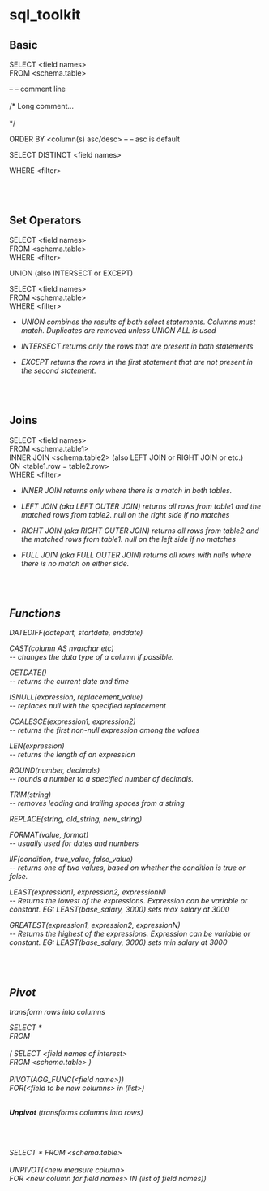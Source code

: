 # sql_toolkit

## Basic

SELECT \<field names> <br>
FROM    <schema.table> 


– – comment line <br><br>
/* Long comment… <br><br>
			*/



ORDER BY	<column(s) asc/desc> – – asc is default


SELECT DISTINCT	 \<field names>


WHERE	\<filter>

<br>
<br>

## Set Operators

SELECT	\<field names><br>
FROM     	<schema.table><br>
WHERE	\<filter>

UNION                                  (also INTERSECT or EXCEPT)

SELECT	\<field names><br>
FROM     <schema.table><br>
WHERE	\<filter>

<em>
	
* UNION combines the results of both select statements. Columns must match. Duplicates are removed unless UNION ALL is used 

* INTERSECT returns only the rows that are present in both statements

* EXCEPT returns the rows in the first statement that are not present in the second statement.
</em>

<br>
<br>

## Joins

SELECT 		\<field names><br>
FROM 	 	<schema.table1><br>
INNER JOIN 	<schema.table2>              (also LEFT JOIN or RIGHT JOIN or etc.)<br>
ON 		<table1.row = table2.row><br>
WHERE 		\<filter>

<em>
	
* INNER JOIN returns only where there is a match in both tables.

* LEFT JOIN (aka LEFT OUTER JOIN) returns all rows from table1 and the matched rows from table2. null on the right side if no matches

* RIGHT JOIN (aka RIGHT OUTER JOIN) returns all rows from table2 and the matched rows from table1. null on the left side if no matches

* FULL JOIN (aka FULL OUTER JOIN) returns all rows with nulls where there is no match on either side.


<br>
<br>

## Functions

DATEDIFF(datepart, startdate, enddate) 

CAST(column AS nvarchar etc) <br>
\-- changes the data type of a column if possible.

GETDATE() <br>
\-- returns the current date and time

ISNULL(expression, replacement_value) <br>
\-- replaces null with the specified replacement

COALESCE(expression1, expression2) <br>
\-- returns the first non-null expression among the values

LEN(expression) <br>
\-- returns the length of an expression

ROUND(number, decimals) <br>
\-- rounds a number to a specified number of decimals.

TRIM(string) <br>
\-- removes leading and trailing spaces from a string

REPLACE(string, old_string, new_string) <br>

FORMAT(value, format) <br>
\-- usually used for dates and numbers

IIF(condition, true_value, false_value) <br>
\-- returns one of two values, based on whether the condition is true or false.

LEAST(expression1, expression2, expressionN) <br>
\-- Returns the lowest of the expressions. Expression can be variable or constant. EG: LEAST(base_salary, 3000) sets max salary at 3000

GREATEST(expression1, expression2, expressionN) <br>
\-- Returns the highest of the expressions. Expression can be variable or constant. EG: LEAST(base_salary, 3000) sets min salary at 3000

<br>
<br>

## Pivot

transform rows into columns

SELECT \* <br>
FROM <br><br>
( SELECT \<field names of interest> <br>
  FROM    <schema.table> ) <br><br>
PIVOT(AGG_FUNC(\<field name>))<br>
FOR(\<field to be new columns> in (list>)
<br>
<br>

__Unpivot__ (transforms columns into rows)

<br>
<br>

SELECT * 
FROM <schema.table> <br><br>
UNPIVOT(\<new measure column> <br>
	FOR \<new column for field names> IN (list of field names))
 





